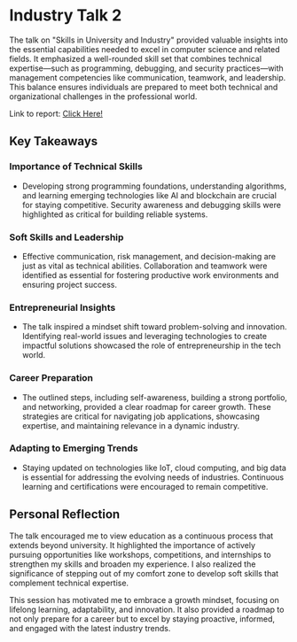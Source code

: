 # Industry Talk 2
The talk on "Skills in University and Industry" provided valuable insights into the essential capabilities needed to excel in computer science and related fields. It emphasized a well-rounded skill set that combines technical expertise—such as programming, debugging, and security practices—with management competencies like communication, teamwork, and leadership. This balance ensures individuals are prepared to meet both technical and organizational challenges in the professional world.

Link to report: [Click Here!](https://github.com/kwei05/Year1_Sem1/blob/main/SECP1513%20TECHNOLOGY%20AND%20INFORMATION%20SYSTEM/Industry%20Talk%202/Technology.and.Information.System.Asg3.pdf)

## Key Takeaways
### Importance of Technical Skills
- Developing strong programming foundations, understanding algorithms, and learning emerging technologies like AI and blockchain are crucial for staying competitive. Security awareness and debugging skills were highlighted as critical for building reliable systems.

### Soft Skills and Leadership
- Effective communication, risk management, and decision-making are just as vital as technical abilities. Collaboration and teamwork were identified as essential for fostering productive work environments and ensuring project success.

### Entrepreneurial Insights
- The talk inspired a mindset shift toward problem-solving and innovation. Identifying real-world issues and leveraging technologies to create impactful solutions showcased the role of entrepreneurship in the tech world.

### Career Preparation
- The outlined steps, including self-awareness, building a strong portfolio, and networking, provided a clear roadmap for career growth. These strategies are critical for navigating job applications, showcasing expertise, and maintaining relevance in a dynamic industry.

### Adapting to Emerging Trends
- Staying updated on technologies like IoT, cloud computing, and big data is essential for addressing the evolving needs of industries. Continuous learning and certifications were encouraged to remain competitive.

## Personal Reflection
The talk encouraged me to view education as a continuous process that extends beyond university. It highlighted the importance of actively pursuing opportunities like workshops, competitions, and internships to strengthen my skills and broaden my experience. I also realized the significance of stepping out of my comfort zone to develop soft skills that complement technical expertise.

This session has motivated me to embrace a growth mindset, focusing on lifelong learning, adaptability, and innovation. It also provided a roadmap to not only prepare for a career but to excel by staying proactive, informed, and engaged with the latest industry trends.
